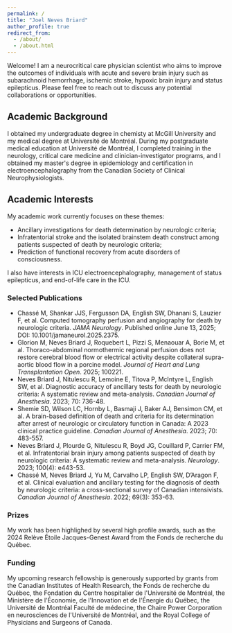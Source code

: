 ```yaml
---
permalink: /
title: "Joel Neves Briard"
author_profile: true
redirect_from: 
  - /about/
  - /about.html
---
```


Welcome! I am a neurocritical care physician scientist who aims to improve the outcomes of individuals with acute and severe brain injury such as subarachnoid hemorrhage, ischemic stroke, hypoxic brain injury and status epilepticus. Please feel free to reach out to discuss any potential collaborations or opportunities.

## Academic Background

I obtained my undergraduate degree in chemisty at McGill University and my medical degree at Université de Montréal. During my postgraduate medical education at Université de Montréal, I completed training in the neurology, critical care medicine and clinician-investigator programs, and I obtained my master's degree in epidemiology and certification in electroencephalography from the Canadian Society of Clinical Neurophysiologists.

## Academic Interests

My academic work currently focuses on these themes:
- Ancillary investigations for death determination by neurologic criteria;
- Infratentorial stroke and the isolated brainstem death construct among patients suspected of death by neurologic criteria;
- Prediction of functional recovery from acute disorders of consciousness.

I also have interests in ICU electroencephalography, management of status epilepticus, and end-of-life care in the ICU.

### Selected Publications

- Chassé M, Shankar JJS, Fergusson DA, English SW, Dhanani S, Lauzier F, et al. Computed tomography perfusion and angiography for death by neurologic criteria. *JAMA Neurology*. Published online June 13, 2025; DOI: 10.1001/jamaneurol.2025.2375.
- Glorion M, Neves Briard J, Roquebert L, Pizzi S, Menaouar A, Borie M, et al. Thoraco-abdominal normothermic regional perfusion does not restore cerebral blood flow or electrical activity despite collateral supra-aortic blood flow in a porcine model. *Journal of Heart and Lung Transplantation Open*. 2025; 100221.
- Neves Briard J, Nitulescu R, Lemoine E, Titova P, McIntyre L, English SW, et al. Diagnostic accuracy of ancillary tests for death by neurologic criteria: A systematic review and meta-analysis. *Canadian Journal of Anesthesia*. 2023; 70: 736-48.
- Shemie SD, Wilson LC, Hornby L, Basmaji J, Baker AJ, Bensimon CM, et al. A brain-based definition of death and criteria for its determination after arrest of neurologic or circulatory function in Canada: A 2023 clinical practice guideline. *Canadian Journal of Anesthesia*. 2023; 70: 483-557.
- Neves Briard J, Plourde G, Nitulescu R, Boyd JG, Couillard P, Carrier FM, et al. Infratentorial brain injury among patients suspected of death by neurologic criteria: A systematic review and meta-analysis. *Neurology*. 2023; 100(4): e443-53.
- Chassé M, Neves Briard J, Yu M, Carvalho LP, English SW, D’Aragon F, et al. Clinical evaluation and ancillary testing for the diagnosis of death by neurologic criteria: a cross-sectional survey of Canadian intensivists. *Canadian Journal of Anesthesia*. 2022; 69(3): 353-63.

### Prizes

My work has been highlighed by several high profile awards, such as the 2024 Relève Étoile Jacques-Genest Award from the Fonds de recherche du Québec.

### Funding

My upcoming research fellowship is generously supported by grants from the Canadian Institutes of Health Research, the Fonds de recherche du Québec, the Fondation du Centre hospitalier de l'Université de Montréal, the Ministère de l'Économie, de l'Innovation et de l'Énergie du Québec, the Université de Montréal Faculté de médecine, the Chaire Power Corporation en neurosciences de l'Université de Montréal, and the Royal College of Physicians and Surgeons of Canada.
